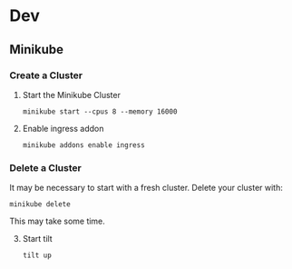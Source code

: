 # Dev

## Minikube

### Create a Cluster

1. Start the Minikube Cluster

   ```shell
   minikube start --cpus 8 --memory 16000
   ```

2. Enable ingress addon

   ```shell
   minikube addons enable ingress
   ```

### Delete a Cluster

It may be necessary to start with a fresh cluster. Delete your cluster with:
```shell
minikube delete
```

This may take some time.


3. Start tilt

   ```shell 
   tilt up
   ```
